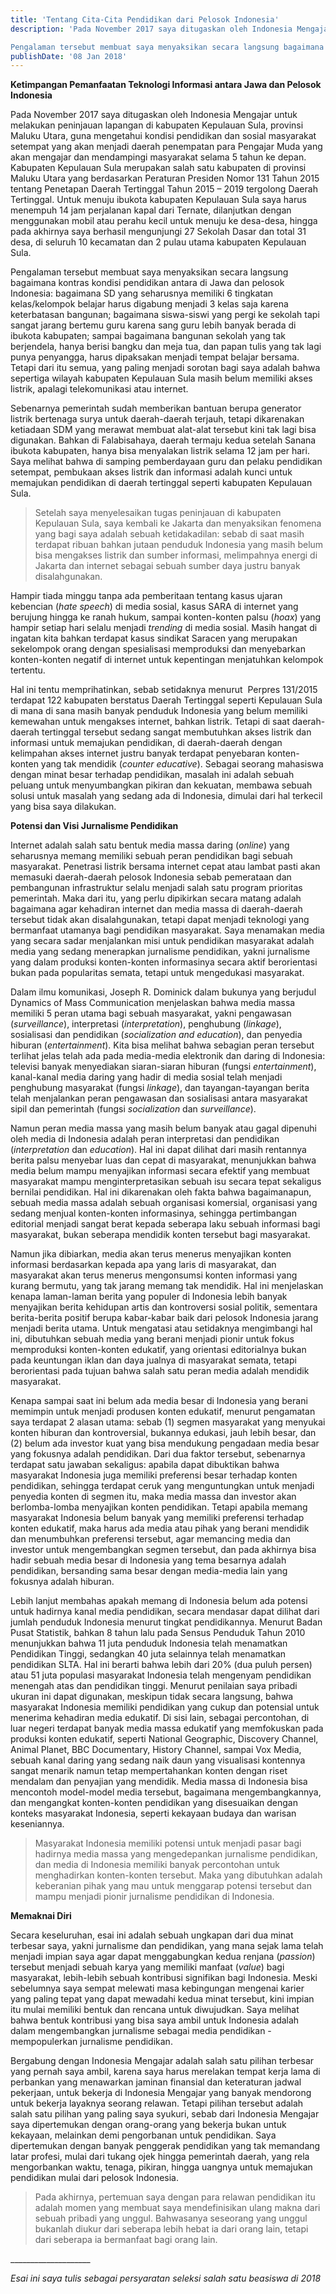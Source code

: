 ```yaml
---
title: 'Tentang Cita-Cita Pendidikan dari Pelosok Indonesia'
description: 'Pada November 2017 saya ditugaskan oleh Indonesia Mengajar untuk melakukan peninjauan lapangan di kabupaten Kepulauan Sula, provinsi Maluku Utara.

Pengalaman tersebut membuat saya menyaksikan secara langsung bagaimana kontras kondisi pendidikan antara di Jawa dan pelosok Indonesia: bagaimana SD yang seharusnya memiliki 6 tingkatan kelas/kelompok belajar harus digabung menjadi 3 kelas saja karena keterbatasan bangunan; bagaimana siswa-siswi yang pergi ke sekolah tapi sangat jarang bertemu guru karena sang guru lebih banyak berada di ibukota kabupaten; sampai bagaimana bangunan sekolah yang tak berjendela, hanya berisi bangku dan meja tua, dan papan tulis yang tak lagi punya penyangga, harus dipaksakan menjadi tempat belajar bersama.'
publishDate: '08 Jan 2018'
---
```


**Ketimpangan Pemanfaatan Teknologi Informasi antara Jawa dan Pelosok Indonesia**

Pada November 2017 saya ditugaskan oleh Indonesia Mengajar untuk melakukan peninjauan lapangan di kabupaten Kepulauan Sula, provinsi Maluku Utara, guna mengetahui kondisi pendidikan dan sosial masyarakat setempat yang akan menjadi daerah penempatan para Pengajar Muda yang akan mengajar dan mendampingi masyarakat selama 5 tahun ke depan. Kabupaten Kepulauan Sula merupakan salah satu kabupaten di provinsi Maluku Utara yang berdasarkan Peraturan Presiden Nomor 131 Tahun 2015 tentang Penetapan Daerah Tertinggal Tahun 2015 – 2019 tergolong Daerah Tertinggal. Untuk menuju ibukota kabupaten Kepulauan Sula saya harus menempuh 14 jam perjalanan kapal dari Ternate, dilanjutkan dengan menggunakan mobil atau perahu kecil untuk menuju ke desa-desa, hingga pada akhirnya saya berhasil mengunjungi 27 Sekolah Dasar dan total 31 desa, di seluruh 10 kecamatan dan 2 pulau utama kabupaten Kepulauan Sula.

Pengalaman tersebut membuat saya menyaksikan secara langsung bagaimana kontras kondisi pendidikan antara di Jawa dan pelosok Indonesia: bagaimana SD yang seharusnya memiliki 6 tingkatan kelas/kelompok belajar harus digabung menjadi 3 kelas saja karena keterbatasan bangunan; bagaimana siswa-siswi yang pergi ke sekolah tapi sangat jarang bertemu guru karena sang guru lebih banyak berada di ibukota kabupaten; sampai bagaimana bangunan sekolah yang tak berjendela, hanya berisi bangku dan meja tua, dan papan tulis yang tak lagi punya penyangga, harus dipaksakan menjadi tempat belajar bersama. Tetapi dari itu semua, yang paling menjadi sorotan bagi saya adalah bahwa sepertiga wilayah kabupaten Kepulauan Sula masih belum memiliki akses listrik, apalagi telekomunikasi atau internet.

Sebenarnya pemerintah sudah memberikan bantuan berupa generator listrik bertenaga surya untuk daerah-daerah terjauh, tetapi dikarenakan ketiadaan SDM yang merawat membuat alat-alat tersebut kini tak lagi bisa digunakan. Bahkan di Falabisahaya, daerah termaju kedua setelah Sanana ibukota kabupaten, hanya bisa menyalakan listrik selama 12 jam per hari. Saya melihat bahwa di samping pemberdayaan guru dan pelaku pendidikan setempat, pembukaan akses listrik dan informasi adalah kunci untuk memajukan pendidikan di daerah tertinggal seperti kabupaten Kepulauan Sula.

> Setelah saya menyelesaikan tugas peninjauan di kabupaten Kepulauan Sula, saya kembali ke Jakarta dan menyaksikan fenomena yang bagi saya adalah sebuah ketidakadilan: sebab di saat masih terdapat ribuan bahkan jutaan penduduk Indonesia yang masih belum bisa mengakses listrik dan sumber informasi, melimpahnya energi di Jakarta dan internet sebagai sebuah sumber daya justru banyak disalahgunakan.

Hampir tiada minggu tanpa ada pemberitaan tentang kasus ujaran kebencian (_hate speech_) di media sosial, kasus SARA di internet yang berujung hingga ke ranah hukum, sampai konten-konten palsu (_hoax_) yang hampir setiap hari selalu menjadi _trending_ di media sosial. Masih hangat di ingatan kita bahkan terdapat kasus sindikat Saracen yang merupakan sekelompok orang dengan spesialisasi memproduksi dan menyebarkan konten-konten negatif di internet untuk kepentingan menjatuhkan kelompok tertentu.

Hal ini tentu memprihatinkan, sebab setidaknya menurut  Perpres 131/2015 terdapat 122 kabupaten berstatus Daerah Tertinggal seperti Kepulauan Sula di mana di sana masih banyak penduduk Indonesia yang belum memiliki kemewahan untuk mengakses internet, bahkan listrik. Tetapi di saat daerah-daerah tertinggal tersebut sedang sangat membutuhkan akses listrik dan informasi untuk memajukan pendidikan, di daerah-daerah dengan kelimpahan akses internet justru banyak terdapat penyebaran konten-konten yang tak mendidik (_counter educative_). Sebagai seorang mahasiswa dengan minat besar terhadap pendidikan, masalah ini adalah sebuah peluang untuk menyumbangkan pikiran dan kekuatan, membawa sebuah solusi untuk masalah yang sedang ada di Indonesia, dimulai dari hal terkecil yang bisa saya dilakukan.

**Potensi dan Visi Jurnalisme Pendidikan**

Internet adalah salah satu bentuk media massa daring (_online_) yang seharusnya memang memiliki sebuah peran pendidikan bagi sebuah masyarakat. Penetrasi listrik bersama internet cepat atau lambat pasti akan memasuki daerah-daerah pelosok Indonesia sebab pemerataan dan pembangunan infrastruktur selalu menjadi salah satu program prioritas pemerintah. Maka dari itu, yang perlu dipikirkan secara matang adalah bagaimana agar kehadiran internet dan media massa di daerah-daerah tersebut tidak akan disalahgunakan, tetapi dapat menjadi teknologi yang bermanfaat utamanya bagi pendidikan masyarakat. Saya menamakan media yang secara sadar menjalankan misi untuk pendidikan masyarakat adalah media yang sedang menerapkan jurnalisme pendidikan, yakni jurnalisme yang dalam produksi konten-konten informasinya secara aktif berorientasi bukan pada popularitas semata, tetapi untuk mengedukasi masyarakat.

Dalam ilmu komunikasi, Joseph R. Dominick dalam bukunya yang berjudul Dynamics of Mass Communication menjelaskan bahwa media massa memiliki 5 peran utama bagi sebuah masyarakat, yakni pengawasan (_surveillance_), interpretasi (_interpretation_), penghubung (_linkage_), sosialisasi dan pendidikan (_socialization and education_), dan penyedia hiburan (_entertainment_). Kita bisa melihat bahwa sebagian peran tersebut terlihat jelas telah ada pada media-media elektronik dan daring di Indonesia: televisi banyak menyediakan siaran-siaran hiburan (fungsi _entertainment_), kanal-kanal media daring yang hadir di media sosial telah menjadi penghubung masyarakat (fungsi _linkage_), dan tayangan-tayangan berita telah menjalankan peran pengawasan dan sosialisasi antara masyarakat sipil dan pemerintah (fungsi _socialization_ dan _surveillance_).

Namun peran media massa yang masih belum banyak atau gagal dipenuhi oleh media di Indonesia adalah peran interpretasi dan pendidikan (_interpretation_ dan _education_). Hal ini dapat dilihat dari masih rentannya berita palsu menyebar luas dan cepat di masyarakat, menunjukkan bahwa media belum mampu menyajikan informasi secara efektif yang membuat masyarakat mampu menginterpretasikan sebuah isu secara tepat sekaligus bernilai pendidikan. Hal ini dikarenakan oleh fakta bahwa bagaimanapun, sebuah media massa adalah sebuah organisasi komersial, organisasi yang sedang menjual konten-konten informasinya, sehingga pertimbangan editorial menjadi sangat berat kepada seberapa laku sebuah informasi bagi masyarakat, bukan seberapa mendidik konten tersebut bagi masyarakat.

Namun jika dibiarkan, media akan terus menerus menyajikan konten informasi berdasarkan kepada apa yang laris di masyarakat, dan masyarakat akan terus menerus mengonsumsi konten informasi yang kurang bermutu, yang tak jarang memang tak mendidik. Hal ini menjelaskan kenapa laman-laman berita yang populer di Indonesia lebih banyak menyajikan berita kehidupan artis dan kontroversi sosial politik, sementara berita-berita positif berupa kabar-kabar baik dari pelosok Indonesia jarang menjadi berita utama. Untuk mengatasi atau setidaknya mengimbangi hal ini, dibutuhkan sebuah media yang berani menjadi pionir untuk fokus memproduksi konten-konten edukatif, yang orientasi editorialnya bukan pada keuntungan iklan dan daya jualnya di masyarakat semata, tetapi berorientasi pada tujuan bahwa salah satu peran media adalah mendidik masyarakat.

Kenapa sampai saat ini belum ada media besar di Indonesia yang berani memimpin untuk menjadi produsen konten edukatif, menurut pengamatan saya terdapat 2 alasan utama: sebab (1) segmen masyarakat yang menyukai konten hiburan dan kontroversial, bukannya edukasi, jauh lebih besar, dan (2) belum ada investor kuat yang bisa mendukung pengadaan media besar yang fokusnya adalah pendidikan. Dari dua faktor tersebut, sebenarnya terdapat satu jawaban sekaligus: apabila dapat dibuktikan bahwa masyarakat Indonesia juga memiliki preferensi besar terhadap konten pendidikan, sehingga terdapat ceruk yang menguntungkan untuk menjadi penyedia konten di segmen itu, maka media massa dan investor akan berlomba-lomba menyajikan konten pendidikan. Tetapi apabila memang masyarakat Indonesia belum banyak yang memiliki preferensi terhadap konten edukatif, maka harus ada media atau pihak yang berani mendidik dan menumbuhkan preferensi tersebut, agar memancing media dan investor untuk mengembangkan segmen tersebut, dan pada akhirnya bisa hadir sebuah media besar di Indonesia yang tema besarnya adalah pendidikan, bersanding sama besar dengan media-media lain yang fokusnya adalah hiburan.

Lebih lanjut membahas apakah memang di Indonesia belum ada potensi untuk hadirnya kanal media pendidikan, secara mendasar dapat dilihat dari jumlah penduduk Indonesia menurut tingkat pendidikannya. Menurut Badan Pusat Statistik, bahkan 8 tahun lalu pada Sensus Penduduk Tahun 2010 menunjukkan bahwa 11 juta penduduk Indonesia telah menamatkan Pendidikan Tinggi, sedangkan 40 juta selainnya telah menamatkan pendidikan SLTA. Hal ini berarti bahwa lebih dari 20% (dua puluh persen) atau 51 juta populasi masyarakat Indonesia telah mengenyam pendidikan menengah atas dan pendidikan tinggi. Menurut penilaian saya pribadi ukuran ini dapat digunakan, meskipun tidak secara langsung, bahwa masyarakat Indonesia memiliki pendidikan yang cukup dan potensial untuk menerima kehadiran media edukatif. Di sisi lain, sebagai percontohan, di luar negeri terdapat banyak media massa edukatif yang memfokuskan pada produksi konten edukatif, seperti National Geographic, Discovery Channel, Animal Planet, BBC Documentary, History Channel, sampai Vox Media, sebuah kanal daring yang sedang naik daun yang visualisasi kontennya sangat menarik namun tetap mempertahankan konten dengan riset mendalam dan penyajian yang mendidik. Media massa di Indonesia bisa mencontoh model-model media tersebut, bagaimana mengembangkannya, dan mengangkat konten-konten pendidikan yang disesuaikan dengan konteks masyarakat Indonesia, seperti kekayaan budaya dan warisan keseniannya.

> Masyarakat Indonesia memiliki potensi untuk menjadi pasar bagi hadirnya media massa yang mengedepankan jurnalisme pendidikan, dan media di Indonesia memiliki banyak percontohan untuk menghadirkan konten-konten tersebut. Maka yang dibutuhkan adalah keberanian pihak yang mau untuk menggarap potensi tersebut dan mampu menjadi pionir jurnalisme pendidikan di Indonesia.

**Memaknai Diri**

Secara keseluruhan, esai ini adalah sebuah ungkapan dari dua minat terbesar saya, yakni jurnalisme dan pendidikan, yang mana sejak lama telah menjadi impian saya agar dapat menggabungkan kedua renjana (_passion_) tersebut menjadi sebuah karya yang memiliki manfaat (_value_) bagi masyarakat, lebih-lebih sebuah kontribusi signifikan bagi Indonesia. Meski sebelumnya saya sempat melewati masa kebingungan mengenai karier yang paling tepat yang dapat mewadahi kedua minat tersebut, kini impian itu mulai memiliki bentuk dan rencana untuk diwujudkan. Saya melihat bahwa bentuk kontribusi yang bisa saya ambil untuk Indonesia adalah dalam mengembangkan jurnalisme sebagai media pendidikan -mempopulerkan jurnalisme pendidikan.

Bergabung dengan Indonesia Mengajar adalah salah satu pilihan terbesar yang pernah saya ambil, karena saya harus merelakan tempat kerja lama di perbankan yang menawarkan jaminan finansial dan keteraturan jadwal pekerjaan, untuk bekerja di Indonesia Mengajar yang banyak mendorong untuk bekerja layaknya seorang relawan. Tetapi pilihan tersebut adalah salah satu pilihan yang paling saya syukuri, sebab dari Indonesia Mengajar saya dipertemukan dengan orang-orang yang bekerja bukan untuk kekayaan, melainkan demi pengorbanan untuk pendidikan. Saya dipertemukan dengan banyak penggerak pendidikan yang tak memandang latar profesi, mulai dari tukang ojek hingga pemerintah daerah, yang rela mengorbankan waktu, tenaga, pikiran, hingga uangnya untuk memajukan pendidikan mulai dari pelosok Indonesia.

> Pada akhirnya, pertemuan saya dengan para relawan pendidikan itu adalah momen yang membuat saya mendefinisikan ulang makna dari sebuah pribadi yang unggul. Bahwasanya seseorang yang unggul bukanlah diukur dari seberapa lebih hebat ia dari orang lain, tetapi dari seberapa ia bermanfaat bagi orang lain.

\_\_\_\_\_\_\_\_\_\_\_\_\_\_\_\_\_\_\_\_

_Esai ini saya tulis sebagai persyaratan seleksi salah satu beasiswa di 2018_